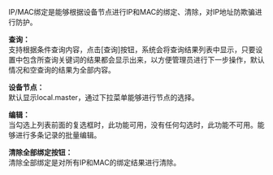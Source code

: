 IP/MAC绑定是能够根据设备节点进行IP和MAC的绑定、清除，对IP地址防欺骗进行防护。

**查询：**  
支持根据条件查询内容，点击[查询]按钮，系统会将查询结果列表中显示，只要设置中包含所查询关键词的结果都会显示出来，以方便管理员进行下一步操作，默认情况和空查询的结果为全部内容。

**设备节点：**  
默认显示local.master，通过下拉菜单能够进行节点的选择。

**编辑：**  
当勾选上列表前面的复选框时，此功能可用，没有任何勾选时，此功能不可用。能够进行多条记录的批量编辑。

**清除全部绑定按钮：**  
清除全部绑定是对所有IP和MAC的绑定结果进行清除。
